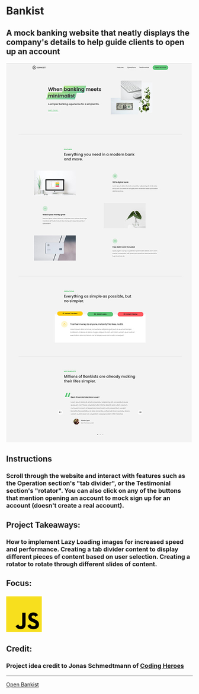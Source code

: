 # Bankist
## A mock banking website that neatly displays the company's details to help guide clients to open up an account
![Bankist Preview](../../src/img/projects/previews/bankist.jpg)
## Instructions
### Scroll through the website and interact with features such as the Operation section's "tab divider", or the Testimonial section's "rotator". You can also click on any of the buttons that mention opening an account to mock sign up for an account (doesn't create a real account).
## Project Takeaways:
### How to implement Lazy Loading images for increased speed and performance. Creating a tab divider content to display different pieces of content based on user selection. Creating a rotator to rotate through different slides of content.
## Focus:
### ![JavaScript Icon](../../src/img/misc/js.png)
## Credit:
### Project idea credit to Jonas Schmedtmann of [Coding Heroes](https://codingheroes.io/)

***
[Open Bankist](https://www.willswebsitesdesign.com/projects/bankist.html)